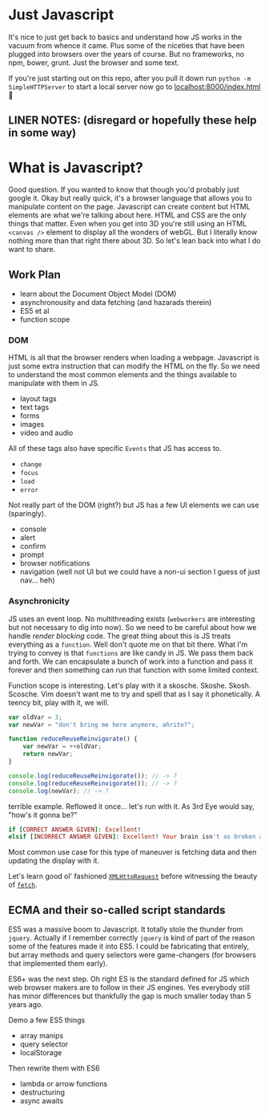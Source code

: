 # Just Javascript
It's nice to just get back to basics and understand how JS works in the vacuum from whence it came. Plus some of the niceties that have been plugged into browsers over the years of course. But no frameworks, no npm, bower, grunt. Just the browser and some text.

If you're just starting out on this repo, after you pull it down run `python -m SimpleHTTPServer` to start a local server now go to [localhost:8000/index.html](http://localhost:8000/index.html) :bridge_at_night:

## LINER NOTES: (disregard or hopefully these help in some way)

#   What is Javascript?
Good question. If you wanted to know that though you'd probably just google it. Okay but really quick, it's a browser language that allows you to manipulate content on the page. Javascript can create content but HTML elements are what we're talking about here. HTML and CSS are the only things that matter. Even when you get into 3D you're still using an HTML `<canvas />` element to display all the wonders of webGL. But I literally know nothing more than that right there about 3D. So let's lean back into what I do want to share.

## Work Plan
* learn about the Document Object Model (DOM)
* asynchronousity and data fetching (and hazarads therein)
* ES5 et al
* function scope

### DOM
HTML is all that the browser renders when loading a webpage. Javascript is just some extra instruction that can modify the HTML on the fly. So we need to understand the most common elements and the things available to manipulate with them in JS.

* layout tags
* text tags
* forms
* images
* video and audio

All of these tags also have specific `Events` that JS has access to.

* `change`
* `focus`
* `load`
* `error`

Not really part of the DOM (right?) but JS has a few UI elements we can use (sparingly).

* console
* alert
* confirm
* prompt
* browser notifications
* navigation (well not UI but we could have a non-ui section I guess of just nav... heh)

### Asynchronicity
JS uses an event loop. No multithreading exists (`webworkers` are interesting but not necessary to dig into now). So we need to be careful about how we handle _render blocking_ code. The great thing about this is JS treats everything as a `function`. Well don't quote me on that bit there. What I'm trying to convey is that `functions` are like candy in JS. We pass them back and forth. We can encapsulate a bunch of work into a function and pass it forever and then something can run that function with some limited context.

Function scope is interesting. Let's play with it a skosche. Skoshe. Skosh. Scosche. Vim doesn't want me to try and spell that as I say it phonetically. A teency bit, play with it, we will.

```javascript
var oldVar = 3;
var newVar = "don't bring me here anymore, ahrite?";

function reduceReuseReinvigorate() {
    var newVar = ++oldVar;
    return newVar;
}

console.log(reduceReuseReinvigorate()); // -> ?
console.log(reduceReuseReinvigorate()); // -> ?
console.log(newVar); // -> ?
```

terrible example. Reflowed it once... let's run with it. As 3rd Eye would say, "how's it gonna be?"

```ruby
if [CORRECT ANSWER GIVEN]: Excellent!
elsif [INCORRECT ANSWER GIVEN]: Excellent! Your brain isn't as broken as JS function scope!
```

Most common use case for this type of maneuver is fetching data and then updating the display with it.

Let's learn good ol' fashioned [`XMLHttpRequest`](https://developer.mozilla.org/en-US/docs/Web/Guide/AJAX/Getting_Started#Step_3_–_A_Simple_Example) before witnessing the beauty of [`fetch`](https://developer.mozilla.org/en-US/docs/Web/API/Fetch_API/Using_Fetch).

## ECMA and their so-called script standards
ES5 was a massive boom to Javascript. It totally stole the thunder from `jquery`. Actually if I remember correctly `jquery` is kind of part of the reason some of the features made it into ES5. I could be fabricating that entirely, but array methods and query selectors were game-changers (for browsers that implemented them early).

ES6+ was the next step. Oh right ES is the standard defined for JS which web browser makers are to follow in their JS engines. Yes everybody still has minor differences but thankfully the gap is much smaller today than 5 years ago.

Demo a few ES5 things
* array manips
* query selector
* localStorage

Then rewrite them with ES6
* lambda or arrow functions
* destructuring
* async awaits

